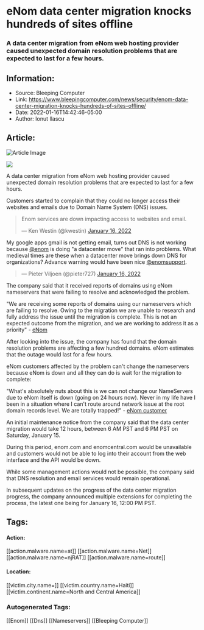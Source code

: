 # eNom data center migration knocks hundreds of sites offline
### A data center migration from eNom web hosting provider caused unexpected domain resolution problems that are expected to last for a few hours.

## Information:
+ Source: Bleeping Computer
+ Link: https://www.bleepingcomputer.com/news/security/enom-data-center-migration-knocks-hundreds-of-sites-offline/
+ Date: 2022-01-16T14:42:46-05:00
+ Author: Ionut Ilascu


## Article:
![Article Image](https://www.bleepstatic.com/content/hl-images/2021/05/04/dns-header.jpg)

![](https://www.bleepstatic.com/content/hl-images/2021/05/04/dns-header.jpg)


A data center migration from eNom web hosting provider caused unexpected domain resolution problems that are expected to last for a few hours.


Customers started to complain that they could no longer access their websites and emails due to Domain Name System (DNS) issues.



> 
> Enom services are down impacting access to websites and email.
> 
> 
> — Ken Westin (@kwestin) [January 16, 2022](https://twitter.com/kwestin/status/1482741278659940353?ref_src=twsrc%5Etfw)


  

My google apps gmail is not getting email, turns out DNS is not working because [@enom](https://twitter.com/enom?ref_src=twsrc%5Etfw) is doing "a datacenter move" that ran into problems. What medieval times are these when a datacenter move brings down DNS for organizations? Advance warning would have been nice [@enomsupport](https://twitter.com/enomsupport?ref_src=twsrc%5Etfw).



> — Pieter Viljoen (@pieter727) [January 16, 2022](https://twitter.com/pieter727/status/1482747188270665730?ref_src=twsrc%5Etfw)


The company said that it received reports of domains using eNom nameservers that were failing to resolve and acknowledged the problem.



"We are receiving some reports of domains using our nameservers which are failing to resolve. Owing to the migration we are unable to research and fully address the issue until the migration is complete. This is not an expected outcome from the migration, and we are working to address it as a priority" - [eNom](https://enomstatus.com/)



After looking into the issue, the company has found that the domain resolution problems are affecting a few hundred domains. eNom estimates that the outage would last for a few hours.


eNom customers affected by the problem can't change the nameservers because eNom is down and all they can do is wait for the migration to complete:



"What's absolutely nuts about this is we can not change our NameServers due to eNom itself is down (going on 24 hours now). Never in my life have I been in a situation where I can't route around network issue at the root domain records level. We are totally trapped!" - [eNom customer](https://www.reddit.com/r/sysadmin/comments/s4ucsk/enom_dns_down_anything_on_nameservicescom_etc/hsvx0fy/)



An initial maintenance notice from the company said that the data center migration would take 12 hours, between 6 AM PST and 6 PM PST on Saturday, January 15.


During this period, enom.com and enomcentral.com would be unavailable and customers would not be able to log into their account from the web interface and the API would be down.


While some management actions would not be possible, the company said that DNS resolution and email services would remain operational.


In subsequent updates on the progress of the data center migration progress, the company announced multiple extensions for completing the process, the latest one being for January 16, 12:00 PM PST.





## Tags:

#### Action:
[[action.malware.name=at]] [[action.malware.name=Net]] [[action.malware.name=njRAT]] [[action.malware.name=route]]

#### Location:
[[victim.city.name=]] [[victim.country.name=Haiti]] [[victim.continent.name=North and Central America]]

### Autogenerated Tags:
[[Enom]] [[Dns]] [[Nameservers]] [[Bleeping Computer]]

